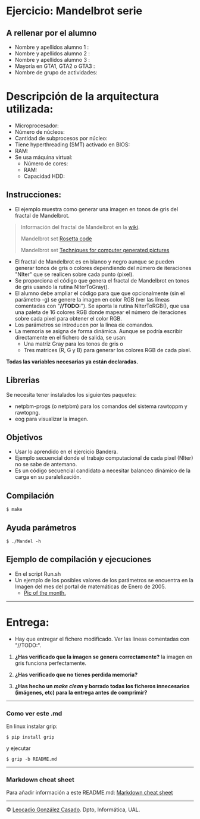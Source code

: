 # Ejercicio: Mandelbrot serie

## A rellenar por el alumno
 * Nombre y apellidos alumno 1   : 
 * Nombre y apellidos alumno 2   : 
 * Nombre y apellidos alumno 3   : 
 * Mayoría en GTA1, GTA2 o GTA3  : 
 * Nombre de grupo de actividades: 

# Descripción de la arquitectura utilizada: 
 * Microprocesador:
 * Número de núcleos:
 * Cantidad de subprocesos por núcleo:
 * Tiene hyperthreading (SMT) activado en BIOS:
 * RAM:
 * Se usa máquina virtual:
    - Número de cores:
    - RAM: 
    - Capacidad HDD: 

## Instrucciones:
* El ejemplo muestra como generar una imagen en tonos de gris del fractal de Mandelbrot.

> Información del fractal de Mandelbrot en la [wiki](https://es.wikipedia.org/wiki/Conjunto_de_Mandelbrot). 
>
> Mandelbrot set [Rosetta code](https://rosettacode.org/wiki/Mandelbrot_set#C)
>
> Mandelbrot set  [Techniques for computer generated pictures](https://www.math.univ-toulouse.fr/~cheritat/wiki-draw/index.php/Mandelbrot_set) 

* El fractal de Mandelbrot es en blanco y negro aunque se pueden generar tonos de gris o colores dependiendo del número de iteraciones "NIter" que se realicen sobre cada punto (pixel).
* Se proporciona el código que genera el fractal de Mandelbrot en tonos de gris usando la rutina NIterToGray().
* El alumno debe ampliar el código para que que opcionalmente (sin el parámetro -g) se  genere la imagen en color RGB (ver las líneas comentadas con "**//TODO:**"). Se aporta la rutina NIterToRGB(), que usa una paleta de 16 colores RGB donde mapear el número de iteraciones sobre cada pixel para obtener el color RGB. 
* Los parámetros se introducen por la línea de comandos.
* La memoria se asigna de forma dinámica. 
Aunque se podría escribir directamente en el fichero de salida, se usan:
    - Una matriz Gray para los tonos de gris o
    - Tres matrices (R, G y B) para generar los colores RGB de cada pixel.

**Todas las variables necesarias ya están declaradas.**

## Librerias
Se necesita tener instalados los siguientes paquetes:
  * netpbm-progs (o netpbm) para los comandos del sistema rawtoppm y rawtopng.
  * eog para visualizar la imagen.

## Objetivos
  * Usar lo aprendido en el ejercicio Bandera.
  * Ejemplo secuencial donde el trabajo computacional de cada pixel (NIter) no se sabe de antemano.
  * Es un código secuencial candidato a necesitar balanceo dinámico de la carga en su paralelización.

## Compilación
```console 
$ make 
```

## Ayuda parámetros 
```console
$ ./Mandel -h
```

## Ejemplo de compilación y ejecuciones
 * En el script Run.sh
 * Un ejemplo de los posibles valores de los parámetros se encuentra en la Imagen del mes del portal de matemáticas de Enero de 2005.
    - [Pic of the month.](https://en.wikipedia.org/wiki/File:Mandelpart2.jpg)

- - - 
# Entrega:
 * Hay que entregar el fichero modificado. Ver las líneas comentadas con "//TODO:".

1. **¿Has verificado que la imagen se genera correctamente?**
la imagen en gris funciona perfectamente.
2. **¿Has verificado que no tienes perdida memoria?** 

3.  **¿Has hecho un *make clean* y borrado todas los ficheros innecesarios (imágenes, etc) para la entrega antes de comprimir?**

- - - 
### Como ver este .md 
En linux instalar grip:
```console 
$ pip install grip 
```
y ejecutar
```console
$ grip -b README.md
```

- - - 
### Markdown cheat sheet
Para añadir información a este README.md:
[Markdown cheat sheet](https://www.markdownguide.org/cheat-sheet/)

- - -
&copy; [Leocadio González Casado](https://sites.google.com/ual.es/leo). Dpto, Informática, UAL.
